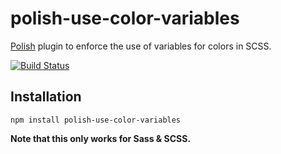 # polish-use-color-variables
[Polish](https://github.com/brendanlacroix/polish-css) plugin to enforce the use of variables for colors in SCSS.

[![Build Status](https://travis-ci.org/brendanlacroix/polish-use-color-variables.svg?branch=master)](https://travis-ci.org/brendanlacroix/polish-use-color-variables)

## Installation
`npm install polish-use-color-variables`

**Note that this only works for Sass & SCSS.**
